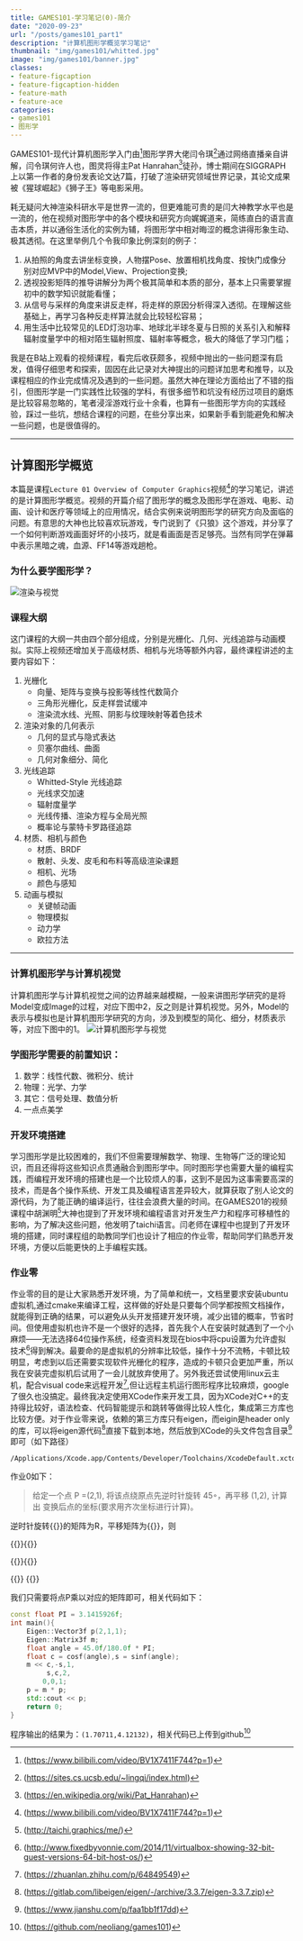 ```yaml
---
title: GAMES101-学习笔记(0)-简介
date: "2020-09-23"
url: "/posts/games101_part1"
description: "计算机图形学概览学习笔记"
thumbnail: "img/games101/whitted.jpg"
image: "img/games101/banner.jpg"
classes:
- feature-figcaption
- feature-figcaption-hidden
- feature-math
- feature-ace
categories:
- games101
- 图形学
---
```

GAMES101-现代计算机图形学入门由[^1]图形学界大佬闫令琪[^2]通过网络直播亲自讲解，闫令琪何许人也，图灵将得主Pat Hanrahan[^0]徒孙，博士期间在SIGGRAPH上以第一作者的身份发表论文达7篇，打破了渲染研究领域世界记录，其论文成果被《猩球崛起》《狮子王》等电影采用。
<!--more-->
耗无疑问大神渲染科研水平是世界一流的，但更难能可贵的是闫大神教学水平也是一流的，他在视频对图形学中的各个模块和研究方向娓娓道来，简练直白的语言直击本质，并以通俗生活化的实例为辅，将图形学中相对晦涩的概念讲得形象生动、极其透彻。在这里举例几个令我印象比例深刻的例子：
1. 从拍照的角度去讲坐标变换，人物摆Pose、放置相机找角度、按快门成像分别对应MVP中的Model,View、Projection变换;
1. 透视投影矩阵的推导讲解分为两个极其简单和本质的部分，基本上只需要掌握初中的数学知识就能看懂；
1. 从信号与采样的角度来讲反走样，将走样的原因分析得深入透彻。在理解这些基础上，再学习各种反走样算法就会比较轻松容易；
1. 用生活中比较常见的LED灯泡功率、地球北半球冬夏与日照的关系引入和解释辐射度量学中的相对陌生辐射照度、辐射率等概念，极大的降低了学习门槛；

我是在B站上观看的视频课程，看完后收获颇多，视频中抛出的一些问题深有启发，值得仔细思考和探索，固因在此记录对大神提出的问题详加思考和推导，以及课程相应的作业完成情况及遇到的一些问题。虽然大神在理论方面给出了不错的指引，但图形学是一门实践性比较强的学科，有很多细节和坑没有经历过项目的磨炼是比较容易忽略的，笔者浸淫游戏行业十余看，也算有一些图形学方向的实践经验，踩过一些坑，想结合课程的问题，在些分享出来，如果新手看到能避免和解决一些问题，也是很值得的。

[^1]:(https://www.bilibili.com/video/BV1X7411F744?p=1)
[^2]:(https://sites.cs.ucsb.edu/~lingqi/index.html)
[^0]:(https://en.wikipedia.org/wiki/Pat_Hanrahan)
---

## 计算图形学概览

本篇是课程`Lecture 01 Overview of Computer Graphics`视频[^video1]的学习笔记，讲述的是计算图形学概览。视频的开篇介绍了图形学的概念及图形学在游戏、电影、动画、设计和医疗等领域上的应用情况，结合实例来说明图形学的研究方向及面临的问题。有意思的大神也比较喜欢玩游戏，专门说到了《只狼》这个游戏，并分享了一个如何判断游戏画面好坏的小技巧，就是看画面是否足够亮。当然有同学在弹幕中表示黑暗之魂，血源、FF14等游戏趟枪。

[^video1]:(https://www.bilibili.com/video/BV1X7411F744?p=1)

### 为什么要学图形学？ 
![渲染与视觉](/img/games101/part0/awesome.jpg)

### 课程大纲
这门课程的大纲一共由四个部分组成，分别是光栅化、几何、光线追踪与动画模拟。实际上视频还增加关于高级材质、相机与光场等额外内容，最终课程讲述的主要内容如下：
1. 光栅化
	- 向量、矩阵与变换与投影等线性代数简介
	- 三角形光栅化，反走样尝试缓冲
	- 渲染流水线、光照、阴影与纹理映射等着色技术
1. 渲染对象的几何表示
	- 几何的显式与隐式表达
	- 贝塞尔曲线、曲面
	- 几何对象细分、简化
1. 光线追踪
	- Whitted-Style 光线追踪
	- 光线求交加速
	- 辐射度量学
	- 光线传播、渲染方程与全局光照
	- 概率论与蒙特卡罗路径追踪
1. 材质、相机与颜色
	- 材质、BRDF
	- 散射、头发、皮毛和布料等高级渲染课题
	- 相机、光场
	- 颜色与感知
1. 动画与模拟
	- 关键帧动画
	- 物理模拟
	- 动力学
	- 欧拉方法
---
### 计算机图形学与计算机视觉
计算机图形学与计算机视觉之间的边界越来越模糊，一般来讲图形学研究的是将Model变成Image的过程，对应下图中2，反之则是计算机视觉。另外，Model的表示与模拟也是计算机图形学研究的方向，涉及到模型的简化、细分，材质表示等，对应下图中的1。
![计算机图形学与视觉](/img/games101/part0/render_visual.jpg)

### 学图形学需要的前置知识：
1. 数学：线性代数、微积分、统计
1. 物理：光学、力学
1. 其它：信号处理、数值分析
1. 一点点美学

### 开发环境搭建
学习图形学是比较困难的，我们不但需要理解数学、物理、生物等广泛的理论知识，而且还得将这些知识点贯通融合到图形学中。同时图形学也需要大量的编程实践，而编程开发环境的搭建也是一个比较烦人的事，这到不是因为这事需要高深的技术，而是各个操作系统、开发工具及编程语言差异较大，就算获取了别人论文的源代码，为了能正确的编译运行，往往会浪费大量的时间。在GAMES201的视频课程中胡渊明[^hu]大神也提到了开发环境和编程语言对开发生产力和程序可移植性的影响，为了解决这些问题，他发明了taichi语言。闫老师在课程中也提到了开发环境的搭建，同时课程组的助教同学们也设计了相应的作业零，帮助同学们熟悉开发环境，方便以后能更快的上手编程实践。
[^hu]:(http://taichi.graphics/me/)

### 作业零
作业零的目的是让大家熟悉开发环境，为了简单和统一，文档里要求安装ubuntu虚拟机,通过cmake来编译工程，这样做的好处是只要每个同学都按照文档操作，就能得到正确的结果，可以避免从头开发搭建开发环境，减少出错的概率，节省时间。但使用虚拟机也许不是一个很好的选择，首先我个人在安装时就遇到了一个小麻烦——无法选择64位操作系统，经查资料发现在bios中将cpu设置为允许虚拟技术[^3]得到解决。最要命的是虚拟机的分辨率比较低，操作十分不流畅，卡顿比较明显，考虑到以后还需要实现软件光栅化的程序，造成的卡顿只会更加严重，所以我在安装完虚拟机后试用了一会儿就放弃使用了。另外我还尝试使用linux云主机，配合visual code来远程开发[^vscloud],但让远程主机运行图形程序比较麻烦，google了很久也没搞定。最终我决定使用XCode作来开发工具，因为XCode对C++的支持得比较好，语法检查、代码智能提示和跳转等做得比较人性化，集成第三方库也比较方便。对于作业零来说，依赖的第三方库只有eigen，而eigin是header only的库，可以将eigen源代码[^4]直接下载到本地，然后放到XCode的头文件包含目录[^5]即可（如下路径）
```shell
/Applications/Xcode.app/Contents/Developer/Toolchains/XcodeDefault.xctoolchain/usr/include
```
作业0如下：
>给定一个点 P =(2,1), 将该点绕原点先逆时针旋转 45◦，再平移 (1,2), 计算出 变换后点的坐标(要求用齐次坐标进行计算)。

逆时针旋转{{<math>}}\theta{{</math>}}的矩阵为R，平移矩阵为{{<math>}}T_{xy}{{</math>}}，则

{{<math>}}R(\theta)={{</math>}}{{<math>}}\left[ \begin{array}{lcr}
cos(\theta)& -sin(\theta)&0\\sin(\theta)& cos(\theta)&0\\0&0&1\end{array} \right]{{</math>}} 

{{<math>}}T_{xy}={{</math>}}{{<math>}}\left[ \begin{array}{lcr}
0& 0&t_{x}\\0& 0&t_{y}\\0&0&1\end{array} \right]{{</math>}} 

{{<math>}}T_{xy} \cdot R(\theta)={{</math>}}
{{<math>}}\left[ \begin{array}{lcr}
cos(\theta)& -sin(\theta)&t_{x}\\sin(\theta)& cos(\theta)&t_{y}\\0&0&1\end{array} \right]{{</math>}} 

我们只需要将点P乘以对应的矩阵即可，相关代码如下：
```c++
const float PI = 3.1415926f;
int main(){
    Eigen::Vector3f p(2,1,1);
    Eigen::Matrix3f m;
    float angle = 45.0f/180.0f * PI;
    float c = cosf(angle),s = sinf(angle);
    m << c,-s,1,
         s,c,2,
        0,0,1;
    p = m * p;
    std::cout << p;
    return 0;
}

```
程序输出的结果为：`(1.70711,4.12132)`，相关代码已上传到github[^pa0]

[^vscloud]:(https://zhuanlan.zhihu.com/p/64849549)
[^3]:(http://www.fixedbyvonnie.com/2014/11/virtualbox-showing-32-bit-guest-versions-64-bit-host-os/)
[^4]:(https://gitlab.com/libeigen/eigen/-/archive/3.3.7/eigen-3.3.7.zip)
[^5]:(https://www.jianshu.com/p/faa1bb1f17dd)
[^pa0]:(https://github.com/neoliang/games101)